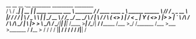  __      __             __           .__                    ________                _________             ________                
/  \    /  \___________|  | __  _____|  |__   ____ ______   \______ \   _______  __/   _____/ ____   ____ \_____  \ ______  ______
\   \/\/   /  _ \_  __ \  |/ / /  ___/  |  \ /  _ \\____ \   |    |  \_/ __ \  \/ /\_____  \_/ __ \_/ ___\ /   |   \\____ \/  ___/
\        (  <_> )  | \/    <  \___ \|   Y  (  <_> )  |_> >  |    `   \  ___/\   / /        \  ___/\  \___/    |    \  |_> >___ \ 
 \__/\  / \____/|__|  |__|_ \/____  >___|  /\____/|   __/  /_______  /\___  >\_/ /_______  /\___  >\___  >_______  /   __/____  >
      \/                   \/     \/     \/       |__|             \/     \/             \/     \/     \/        \/|__|       \/ 